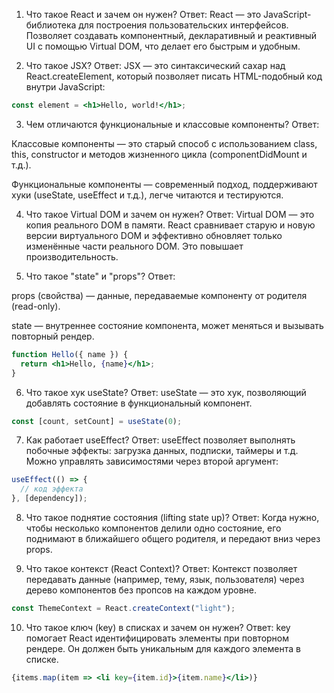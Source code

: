 1. Что такое React и зачем он нужен?
Ответ:
React — это JavaScript-библиотека для построения пользовательских интерфейсов. Позволяет создавать компонентный, декларативный и реактивный UI с помощью Virtual DOM, что делает его быстрым и удобным.

2. Что такое JSX?
Ответ:
JSX — это синтаксический сахар над React.createElement, который позволяет писать HTML-подобный код внутри JavaScript:

```jsx
const element = <h1>Hello, world!</h1>;
```

3. Чем отличаются функциональные и классовые компоненты?
Ответ:

Классовые компоненты — это старый способ с использованием class, this, constructor и методов жизненного цикла (componentDidMount и т.д.).

Функциональные компоненты — современный подход, поддерживают хуки (useState, useEffect и т.д.), легче читаются и тестируются.

4. Что такое Virtual DOM и зачем он нужен?
Ответ:
Virtual DOM — это копия реального DOM в памяти. React сравнивает старую и новую версии виртуального DOM и эффективно обновляет только изменённые части реального DOM. Это повышает производительность.

5. Что такое "state" и "props"?
Ответ:

props (свойства) — данные, передаваемые компоненту от родителя (read-only).

state — внутреннее состояние компонента, может меняться и вызывать повторный рендер.

```jsx
function Hello({ name }) {
  return <h1>Hello, {name}</h1>;
}
```

6. Что такое хук useState?
Ответ:
useState — это хук, позволяющий добавлять состояние в функциональный компонент.

```jsx
const [count, setCount] = useState(0);
```

7. Как работает useEffect?
Ответ:
useEffect позволяет выполнять побочные эффекты: загрузка данных, подписки, таймеры и т.д.
Можно управлять зависимостями через второй аргумент:

```jsx
useEffect(() => {
  // код эффекта
}, [dependency]);
```

8. Что такое поднятие состояния (lifting state up)?
Ответ:
Когда нужно, чтобы несколько компонентов делили одно состояние, его поднимают в ближайшего общего родителя, и передают вниз через props.

9. Что такое контекст (React Context)?
Ответ:
Контекст позволяет передавать данные (например, тему, язык, пользователя) через дерево компонентов без пропсов на каждом уровне.

```jsx
const ThemeContext = React.createContext("light");
```

10. Что такое ключ (key) в списках и зачем он нужен?
Ответ:
key помогает React идентифицировать элементы при повторном рендере. Он должен быть уникальным для каждого элемента в списке.

```jsx
{items.map(item => <li key={item.id}>{item.name}</li>)}
```

